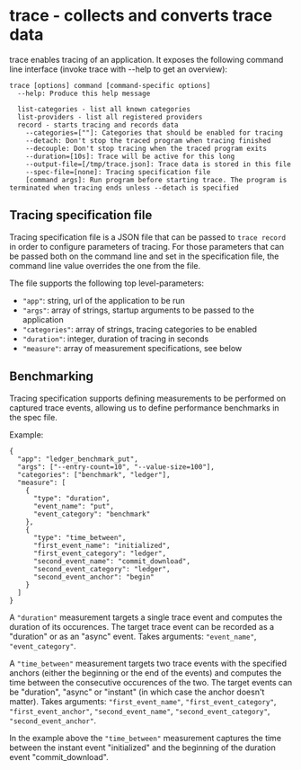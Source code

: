 # trace - collects and converts trace data

trace enables tracing of an application. It exposes the following
command line interface (invoke trace with --help to get an overview):

```{shell}
trace [options] command [command-specific options]
  --help: Produce this help message

  list-categories - list all known categories
  list-providers - list all registered providers
  record - starts tracing and records data
    --categories=[""]: Categories that should be enabled for tracing
    --detach: Don't stop the traced program when tracing finished
    --decouple: Don't stop tracing when the traced program exits
    --duration=[10s]: Trace will be active for this long
    --output-file=[/tmp/trace.json]: Trace data is stored in this file
    --spec-file=[none]: Tracing specification file
	[command args]: Run program before starting trace. The program is terminated when tracing ends unless --detach is specified
```

## Tracing specification file

Tracing specification file is a JSON file that can be passed to `trace record`
in order to configure parameters of tracing. For those parameters that can be
passed both on the command line and set in the specification file, the command
line value overrides the one from the file.

The file supports the following top level-parameters:

 - `"app"`: string, url of the application to be run
 - `"args"`: array of strings, startup arguments to be passed to the application
 - `"categories"`: array of strings, tracing categories to be enabled
 - `"duration"`: integer, duration of tracing in seconds
 - `"measure"`: array of measurement specifications, see below

## Benchmarking

Tracing specification supports defining measurements to be performed on captured
trace events, allowing us to define performance benchmarks in the spec file.

Example:

```
{
  "app": "ledger_benchmark_put",
  "args": ["--entry-count=10", "--value-size=100"],
  "categories": ["benchmark", "ledger"],
  "measure": [
    {
      "type": "duration",
      "event_name": "put",
      "event_category": "benchmark"
    },
    {
      "type": "time_between",
      "first_event_name": "initialized",
      "first_event_category": "ledger",
      "second_event_name": "commit_download",
      "second_event_category": "ledger",
      "second_event_anchor": "begin"
    }
  ]
}
```

A `"duration"` measurement targets a single trace event and computes the
duration of its occurences. The target trace event can be recorded as a
"duration" or as an "async" event. Takes arguments: `"event_name"`,
`"event_category"`.

A `"time_between"` measurement targets two trace events with the specified
anchors (either the beginning or the end of the events) and computes the time
between the consecutive occurences of the two. The target events can be
"duration", "async" or "instant" (in which case the anchor doesn't matter).
Takes arguments: `"first_event_name"`, `"first_event_category"`,
`"first_event_anchor"`, `"second_event_name"`, `"second_event_category"`,
`"second_event_anchor"`.

In the example above the `"time_between"` measurement captures the time between
the instant event "initialized" and the beginning of the duration event
"commit_download".
